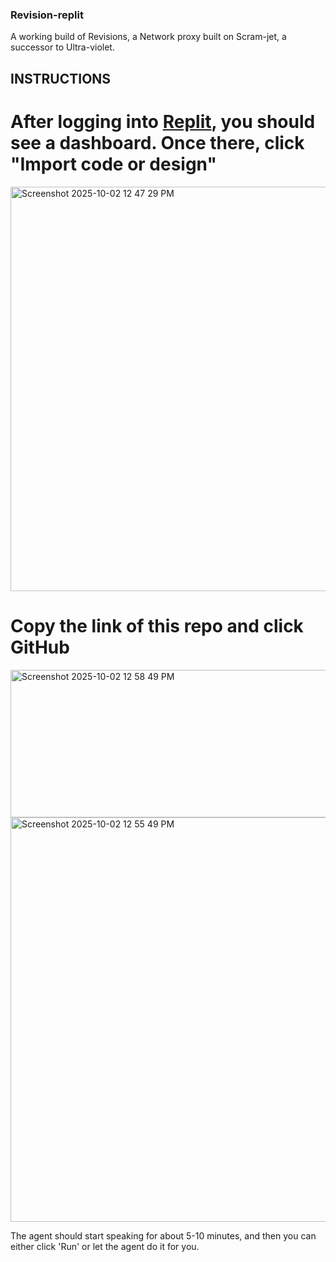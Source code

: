 ### Revision-replit
A working build of Revisions, a Network proxy built on Scram-jet, a successor to Ultra-violet. 

## INSTRUCTIONS

# After logging into [Replit](https://replit.com/), you should see a dashboard. Once there, click "Import code or design"

<img width="1316" height="647" alt="Screenshot 2025-10-02 12 47 29 PM" src="https://github.com/user-attachments/assets/470dc66c-5a21-49a7-8307-4564e83ca2bc" />

# Copy the link of this repo and click GitHub

<img width="1317" height="236" alt="Screenshot 2025-10-02 12 58 49 PM" src="https://github.com/user-attachments/assets/2ba8b4a7-e4f5-4406-8fde-24a771f2ed38" />
  

<img width="1317" height="647" alt="Screenshot 2025-10-02 12 55 49 PM" src="https://github.com/user-attachments/assets/8f39a118-ef7c-43e3-852a-825df1c1c796" />

The agent should start speaking for about 5-10 minutes, and then you can either click 'Run' or let the agent do it for you.
